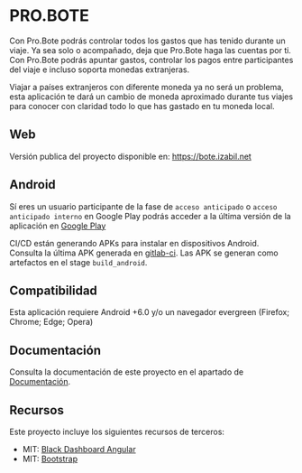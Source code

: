# PRO.BOTE

Con Pro.Bote podrás controlar todos los gastos que has tenido durante un viaje. Ya sea solo o acompañado, deja que 
Pro.Bote haga las cuentas por ti. Con Pro.Bote podrás apuntar gastos, controlar los pagos entre participantes del 
viaje e incluso soporta monedas extranjeras.

Viajar a países extranjeros con diferente moneda ya no será un problema, esta aplicación te dará un cambio de moneda 
aproximado durante tus viajes para conocer con claridad todo lo que has gastado en tu moneda local.

## Web

Versión publica del proyecto disponible en: https://bote.izabil.net

## Android

Sí eres un usuario participante de la fase de `acceso anticipado` o `acceso anticipado interno` en Google Play podrás 
acceder a la última versión de la aplicación en
 [Google Play](https://play.google.com/store/apps/details?id=net.izabil.bote)

CI/CD están generando APKs para instalar en dispositivos Android. Consulta la última APK generada en 
[gitlab-ci](https://gitlab.com/pabil/bote-dw/pipelines). Las APK se generan como artefactos en el stage `build_android`.

## Compatibilidad

Esta aplicación requiere Android +6.0 y/o un navegador evergreen (Firefox; Chrome; Edge; Opera)

## Documentación

Consulta la documentación de este proyecto en el apartado de [Documentación](documentacion/README.md).


## Recursos

Este proyecto incluye los siguientes recursos de terceros:
- MIT: [Black Dashboard Angular](https://demos.creative-tim.com/black-dashboard-angular/#/dashboard?ref=bda-readme) 
- MIT: [Bootstrap](https://getbootstrap.com/docs/4.0/about/license/)
